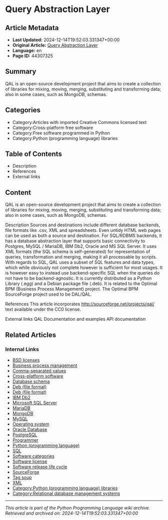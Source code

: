 # Query Abstraction Layer

## Article Metadata

- **Last Updated:** 2024-12-14T19:52:03.331347+00:00
- **Original Article:** [Query Abstraction Layer](https://en.wikipedia.org/wiki/Query_Abstraction_Layer)
- **Language:** en
- **Page ID:** 44307325

## Summary

QAL is an open-source development project that aims to create a collection of libraries for mixing, moving, merging, substituting and transforming data; also in some cases, such as MongoDB, schemas.

## Categories

- Category:Articles with imported Creative Commons licensed text
- Category:Cross-platform free software
- Category:Free software programmed in Python
- Category:Python (programming language) libraries

## Table of Contents

- Description
- References
- External links

## Content

QAL is an open-source development project that aims to create a collection of libraries for mixing, moving, merging, substituting and transforming data; also in some cases, such as MongoDB, schemas.

Description
Sources and destinations include different database backends, file formats like .csv, XML and spreadsheets. Even untidy HTML web pages can be used as both a source and destination.
For SQL/RDBMS backends, it has a database abstraction layer that supports basic connectivity to Postgres, MySQL / MariaDB, IBM Db2, Oracle and MS SQL Server. It uses XML formats (the SQL schema is self-generated) for representation of queries, transformation and merging, making it all processable by scripts.
With regards to SQL, QAL uses a subset of SQL features and data types, which while obviously not complete however is sufficient for most usages. It is however easy to instead use backend-specific SQL when the queries do not have to be backend-agnostic.
It is currently distributed as a Python Library (.egg) and a Debian package file (.deb).
It is related to the Optimal BPM (Business Process Management) project. The Optimal BPM SourceForge project used to be DAL/QAL.

References
This article incorporates http://sourceforge.net/projects/qal/ text available under the CC0 license.

External links
QAL Documentation and examples
API documentation

## Related Articles

### Internal Links

- [BSD licenses](https://en.wikipedia.org/wiki/BSD_licenses)
- [Business process management](https://en.wikipedia.org/wiki/Business_process_management)
- [Comma-separated values](https://en.wikipedia.org/wiki/Comma-separated_values)
- [Cross-platform software](https://en.wikipedia.org/wiki/Cross-platform_software)
- [Database schema](https://en.wikipedia.org/wiki/Database_schema)
- [Deb (file format)](https://en.wikipedia.org/wiki/Deb_(file_format))
- [Deb (file format)](https://en.wikipedia.org/wiki/Deb_(file_format))
- [IBM Db2](https://en.wikipedia.org/wiki/IBM_Db2)
- [Microsoft SQL Server](https://en.wikipedia.org/wiki/Microsoft_SQL_Server)
- [MariaDB](https://en.wikipedia.org/wiki/MariaDB)
- [MongoDB](https://en.wikipedia.org/wiki/MongoDB)
- [MySQL](https://en.wikipedia.org/wiki/MySQL)
- [Operating system](https://en.wikipedia.org/wiki/Operating_system)
- [Oracle Database](https://en.wikipedia.org/wiki/Oracle_Database)
- [PostgreSQL](https://en.wikipedia.org/wiki/PostgreSQL)
- [Programmer](https://en.wikipedia.org/wiki/Programmer)
- [Python (programming language)](https://en.wikipedia.org/wiki/Python_(programming_language))
- [SQL](https://en.wikipedia.org/wiki/SQL)
- [Software categories](https://en.wikipedia.org/wiki/Software_categories)
- [Software license](https://en.wikipedia.org/wiki/Software_license)
- [Software release life cycle](https://en.wikipedia.org/wiki/Software_release_life_cycle)
- [SourceForge](https://en.wikipedia.org/wiki/SourceForge)
- [Tag soup](https://en.wikipedia.org/wiki/Tag_soup)
- [XML](https://en.wikipedia.org/wiki/XML)
- [Category:Python (programming language) libraries](https://en.wikipedia.org/wiki/Category:Python_(programming_language)_libraries)
- [Category:Relational database management systems](https://en.wikipedia.org/wiki/Category:Relational_database_management_systems)

---
_This article is part of the Python Programming Language wiki archive._
_Retrieved and archived on: 2024-12-14T19:52:03.331347+00:00_